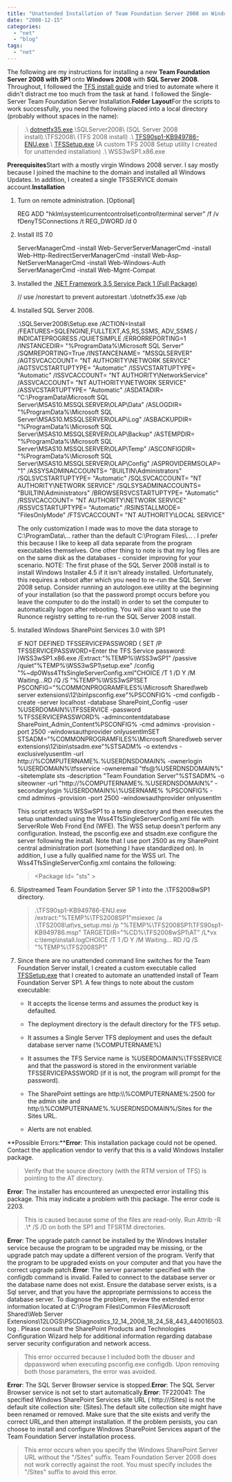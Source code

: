```yaml
---
title: "Unattended Installation of Team Foundation Server 2008 on Windows 2008 with SQL Server 2008"
date: "2008-12-15"
categories: 
  - "net"
  - "blog"
tags: 
  - "net"
---
```


The following are my instructions for installing a new **Team Foundation Server 2008 with SP1** onto **Windows 2008** with **SQL Server 2008**. Throughout, I followed the [TFS install guide](https://www.microsoft.com/downloads/details.aspx?FamilyID=ff12844f-398c-4fe9-8b0d-9e84181d9923&displaylang=en) and tried to automate where it didn't distract me too much from the task at hand. I followed the Single-Server Team Foundation Server Installation.**Folder Layout**For the scripts to work successfully, you need the following placed into a local directory (probably without spaces in the name):

> .\\ [dotnetfx35.exe](https://www.microsoft.com/downloads/details.aspx?FamilyId=AB99342F-5D1A-413D-8319-81DA479AB0D7&displaylang=en).\\SQLServer2008\\ (SQL Server 2008 install).\\TFS2008\\ (TFS 2008 install) .\\ [TFS90sp1-KB949786-ENU.exe](https://www.microsoft.com/downloads/details.aspx?familyid=9E40A5B6-DA41-43A2-A06D-3CEE196BFE3D&displaylang=en).\\ [TFSSetup.exe](/wp-content/uploads/binary/InstallingTeamFoundationServer2008onWind_7484/TFSSetup.zip) (A custom TFS 2008 Setup utility I created for unattended installation) .\\ WSS3wSP1.x86.exe

**Prerequisites**Start with a mostly virgin Windows 2008 server. I say mostly because I joined the machine to the domain and installed all Windows Updates. In addition, I created a single TFSSERVICE domain account.**Installation**

1. Turn on remote administration. \[Optional\]
    
    REG ADD "hklm\\system\\currentcontrolset\\control\\terminal server" /f /v fDenyTSConnections /t REG\_DWORD /d 0
    
2. Install IIS 7.0
    
    ServerManagerCmd -install Web-ServerServerManagerCmd -install Web-Http-RedirectServerManagerCmd -install Web-Asp-NetServerManagerCmd -install Web-Windows-Auth ServerManagerCmd -install Web-Mgmt-Compat
    
3. Installed the [.NET Framework 3.5 Service Pack 1 (Full Package)](https://download.microsoft.com/download/2/0/e/20e90413-712f-438c-988e-fdaa79a8ac3d/dotnetfx35.exe)
    
    // use /norestart to prevent autorestart .\\dotnetfx35.exe /qb
    
4. Installed SQL Server 2008.
    
    .\\SQLServer2008\\Setup.exe /ACTION=Install /FEATURES=SQLENGINE,FULLTEXT,AS,RS,SSMS, ADV\_SSMS / INDICATEPROGRESS /QUIETSIMPLE /ERRORREPORTING=1 /INSTANCEDIR= "%ProgramData%\\Microsoft SQL Server" /SQMREPORTING=True /INSTANCENAME= "MSSQLSERVER" /AGTSVCACCOUNT= "NT AUTHORITY\\NETWORK SERVICE" /AGTSVCSTARTUPTYPE= "Automatic" /ISSVCSTARTUPTYPE= "Automatic" /ISSVCACCOUNT= "NT AUTHORITY\\NetworkService" /ASSVCACCOUNT= "NT AUTHORITY\\NETWORK SERVICE" /ASSVCSTARTUPTYPE= "Automatic" /ASDATADIR= "C:\\ProgramData\\Microsoft SQL Server\\MSAS10.MSSQLSERVER\\OLAP\\Data" /ASLOGDIR= "%ProgramData%\\Microsoft SQL Server\\MSAS10.MSSQLSERVER\\OLAP\\Log" /ASBACKUPDIR= "%ProgramData%\\Microsoft SQL Server\\MSAS10.MSSQLSERVER\\OLAP\\Backup" /ASTEMPDIR= "%ProgramData%\\Microsoft SQL Server\\MSAS10.MSSQLSERVER\\OLAP\\Temp" /ASCONFIGDIR= "%ProgramData%\\Microsoft SQL Server\\MSAS10.MSSQLSERVER\\OLAP\\Config" /ASPROVIDERMSOLAP= "1" /ASSYSADMINACCOUNTS= "BUILTIN\\Administrators" /SQLSVCSTARTUPTYPE= "Automatic" /SQLSVCACCOUNT= "NT AUTHORITY\\NETWORK SERVICE" /SQLSYSADMINACCOUNTS= "BUILTIN\\Administrators" /BROWSERSVCSTARTUPTYPE= "Automatic" /RSSVCACCOUNT= "NT AUTHORITY\\NETWORK SERVICE" /RSSVCSTARTUPTYPE= "Automatic" /RSINSTALLMODE= "FilesOnlyMode" /FTSVCACCOUNT= "NT AUTHORITY\\LOCAL SERVICE"
    
    The only customization I made was to move the data storage to C:\\ProgramData\\... rather than the default C:\\Program Files\\... . I prefer this because I like to keep all data separate from the program executables themselves. One other thing to note is that my log files are on the same disk as the databases - consider improving for your scenario. NOTE: The first phase of the SQL Server 2008 install is to install Windows Installer 4.5 if it isn't already installed. Unfortunately, this requires a reboot after which you need to re-run the SQL Server 2008 setup. Consider running an autologon.exe utility at the beginning of your installation (so that the password prompt occurs before you leave the computer to do the install) in order to set the computer to automatically logon after rebooting. You will also want to use the Runonce registry setting to re-run the SQL Server 2008 install.
    
5. Installed Windows SharePoint Services 3.0 with SP1
    
    IF NOT DEFINED TFSSERVICEPASSWORD ( SET /P TFSSERVICEPASSWORD=Enter the TFS Service password: )WSS3wSP1.x86.exe /Extract:"%TEMP%\\WSS3wSP1" /passive /quiet"%TEMP%\\WSS3wSP1\\setup.exe" /config "%~dp0Wss4TfsSingleServerConfig.xml"CHOICE /T 1 /D Y /M Waiting...RD /Q /S "%TEMP%\\WSS3wSP1SET PSCONFIG="%COMMONPROGRAMFILES%\\Microsoft Shared\\web server extensions\\12\\bin\\psconfig.exe"%PSCONFIG% -cmd configdb -create -server localhost -database SharePoint\_Config -user %USERDOMAIN%\\TFSSERVICE -password %TFSSERVICEPASSWORD% -admincontentdatabase SharePoint\_Admin\_Content%PSCONFIG% -cmd adminvs -provision -port 2500 -windowsauthprovider onlyusentlmSET STSADM="%COMMONPROGRAMFILES%\\Microsoft Shared\\web server extensions\\12\\bin\\stsadm.exe"%STSADM% -o extendvs -exclusivelyusentlm -url http://%COMPUTERNAME%.%USERDNSDOMAIN% -ownerlogin %USERDOMAIN%\\tfsservice -owneremail "tfs@%USERDNSDOMAIN%" -sitetemplate sts -description "Team Foundation Server"%STSADM% -o siteowner -url "http://%COMPUTERNAME%.%USERDNSDOMAIN%" -secondarylogin %USERDOMAIN%\\%USERNAME% %PSCONFIG% -cmd adminvs -provision -port 2500 -windowsauthprovider onlyusentlm
    
    This script extracts WSSwSP1 to a temp directory and then executes the setup unattended using the Wss4TfsSingleServerConfig.xml file with ServerRole Web Frond End (WFE). The WSS setup doesn't perform any configuration. Instead, the psconfig.exe and stsadm.exe configure the server following the install. Note that I use port 2500 as my SharePoint central administration port (something I have standardized on). In addition, I use a fully qualified name for the WSS url. The Wss4TfsSingleServerConfig.xml contains the following:
    
    > <Configuration> <Package Id= "sts" \> <Setting Id= "REBOOT" Value= "ReallySuppress" /> <Setting Id= "SETUPTYPE" Value= "CLEAN\_INSTALL" /> </Package> <DATADIR Value= "%ProgramData%\\Microsoft SQL Server\\MSSQL$SHAREPOINT\\Data" /> <Logging Type= "verbose" Path= "%temp%" Template= "Microsoft Windows SharePoint Services 3.0 Setup(\*).log" /> <Setting Id= "SERVERROLE" Value= "WFE" /> <Setting Id= "UsingUIInstallMode" Value= "0" /> <Display Level= "none" CompletionNotice= "no" AcceptEULA= "Yes" /></Configuration>
    
6. Slipstreamed Team Foundation Server SP 1 into the .\\TFS2008wSP1 directory.
    
    > .\\TFS90sp1-KB949786-ENU.exe /extract:"%TEMP%\\TFS2008SP1"msiexec /a .\\TFS2008\\at\\vs\_setup.msi /p "%TEMP%\\TFS2008SP1\\TFS90sp1-KB949786.msp" TARGETDIR="%CD%\\TFS2008wSP1\\AT" /L\*vx c:\\temp\\install.logCHOICE /T 1 /D Y /M Waiting... RD /Q /S "%TEMP%\\TFS2008SP1"
    
7. Since there are no unattended command line switches for the Team Foundation Server install, I created a custom executable called [TFSSetup.exe](/wp-content/uploads/binary/InstallingTeamFoundationServer2008onWind_7484/TFSSetup.zip) that I created to automate an unattended install of Team Foundation Server SP1. A few things to note about the custom executable:
    
    - It accepts the license terms and assumes the product key is defaulted.
        
    - The deployment directory is the default directory for the TFS setup.
        
    - It assumes a Single Server TFS deployment and uses the default database server name (%COMPUTERNAME%)
        
    - It assumes the TFS Service name is %USERDOMAIN%\\TFSSERVICE and that the password is stored in the environment variable TFSSERVICEPASSWORD (if it is not, the program will prompt for the password).
        
    - The SharePoint settings are http:\\\\%COMPUTERNAME%:2500 for the admin site and http:\\\\%COMPUTERNAME%.%USERDNSDOMAIN%/Sites for the Sites URL.
        
    - Alerts are not enabled.
        

**Possible Errors:****Error**: This installation package could not be opened. Contact the application vendor to verify that this is a valid Windows Installer package.

> Verify that the source directory (with the RTM version of TFS) is pointing to the AT directory.

**Error**: The installer has encountered an unexpected error installing this package. This may indicate a problem with this package. The error code is 2203.

> This is caused because some of the files are read-only. Run Attrib -R .\\\* /S /D on both the SP1 and TFSRTM directories.

**Error**: The upgrade patch cannot be installed by the Windows Installer service because the program to be upgraded may be missing, or the upgrade patch may update a different version of the program. Verify that the program to be upgraded exists on your computer and that you have the correct upgrade patch.**Error**: The server parameter specified with the configdb command is invalid. Failed to connect to the database server or the database name does not exist. Ensure the database server exists, is a Sql server, and that you have the appropriate permissions to access the database server. To diagnose the problem, review the extended error information located at C:\\Program Files\\Common Files\\Microsoft Shared\\Web Server Extensions\\12LOGS\\PSCDiagnostics\_12\_14\_2008\_18\_24\_58\_443\_440016503.log . Please consult the SharePoint Products and Technologies Configuration Wizard help for additional information regarding database server security configuration and network access.

> This error occurred because I included both the dbuser and dppassword when executing psconfig.exe configdb. Upon removing both those parameters, the error was avoided.

**Error**: The SQL Server Browser service is stopped.**Error**: The SQL Server Browser service is not set to start automatically.**Error**: TF220041: The specified Windows SharePoint Services site URL ( http://<DefaultSiteURL>/Sites) is not the default site collection site: (Sites).The default site collection site might have been renamed or removed. Make sure that the site exists and verify the correct URL,and then attempt installation. If the problem persists, you can choose to install and configure Windows SharePoint Services aspart of the Team Foundation Server installation process.

> This error occurs when you specify the Windows SharePoint Server URL without the "/Sites" suffix. Team Foundation Server 2008 does not work correctly against the root. You must specify includes the "/Sites" suffix to avoid this error.
